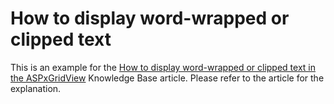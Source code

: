 # How to display word-wrapped or clipped text


<p>This is an example for the <a href="https://www.devexpress.com/Support/Center/p/K18122">How to display word-wrapped or clipped text in the ASPxGridView</a> Knowledge Base article. Please refer to the article for the explanation.</p>

<br/>


